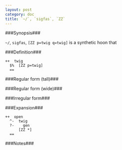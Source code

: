 ```yaml
---
layout: post
category: doc
title: `~/`, `sigfas`, `ZZ`
---
```


###Synopsis###

`~/`, `sigfas`, `[ZZ p=twig q=twig]` is a synthetic hoon that

###Definition###

    ++  twig  
      $%  [ZZ p=twig]
      ==

###Regular form (tall)###

###Regular form (wide)###

###Irregular form###

###Expansion###
    
    ++  open
      ^-  twig
      ?-    gen
          [ZZ *]
      ==

###Notes###

